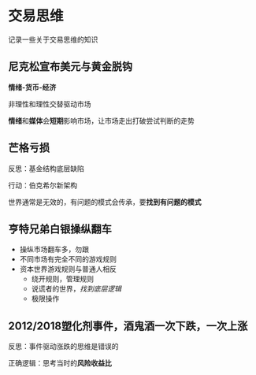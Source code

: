 # 交易思维

记录一些关于交易思维的知识

## 尼克松宣布美元与黄金脱钩

**情绪-货币-经济**

非理性和理性交替驱动市场

<b class="text-indigo">情绪</b>和<b class="text-indigo">媒体</b>会<b class="text-red">短期</b>影响市场，让市场走出打破尝试判断的走势

## 芒格亏损

反思：基金结构底层缺陷

行动：伯克希尔新架构

世界通常是无效的，有问题的模式会传承，要<b class="text-green">找到有问题的模式</b>

## 亨特兄弟白银操纵翻车

- 操纵市场翻车多，勿跟
- 不同市场有完全不同的游戏规则
- 资本世界游戏规则与普通人相反
  - 绕开规则，管理规则
  - 说谎者的世界，*找到底层逻辑*
  - 极限操作

## 2012/2018塑化剂事件，酒鬼酒一次下跌，一次上涨

反思：事件驱动涨跌的思维是错误的

正确逻辑：思考当时的<b class="text-red">风险收益比</b>
